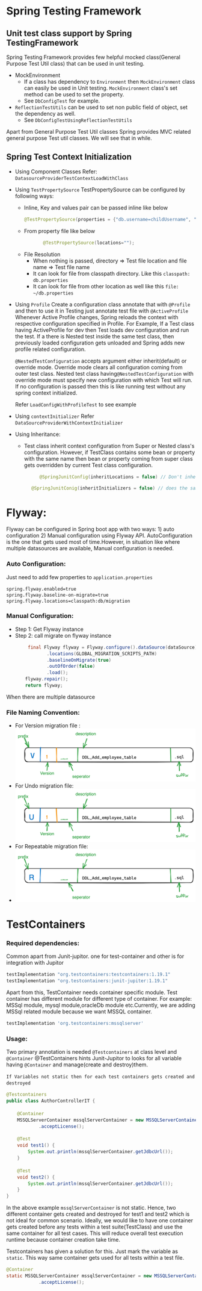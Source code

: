 # Spring Testing Framework

## Unit test class support by Spring TestingFramework
Spring Testing Framework provides few helpful mocked class(General Purpose Test Util class) that can be used in unit testing.
* MockEnvironment
  * If a class has dependency to `Environment` then `MockEnvironment` class can easily be used in Unit testing. `MockEnvironment` class's set method can be used to set the property.
  * See `DbConfigTest` for example.
* `ReflectionTestUtils` can be used to set non public field of object, set the dependency as well.
  *  See `DbConfigTestUsingReflectionTestUtils`

Apart from General Purpose Test Util classes Spring provides MVC related general purpose Test util classes. We will see that in while.

## Spring Test Context Initialization

* Using Component Classes Refer: `DatasourceProviderTestContextLoadWithClass`
* Using `TestPropertySource`
  TestPropertySource can be configured by following ways:
  - Inline, Key and values pair can be passed inline like below 
    ```java 
    @TestPropertySource(properties = {"db.username=childUsername", "db.password=childPassword"}) 
    ```
  -  From property file like below 
     ```java
            @TestPropertySource(locations="");
      ``` 
  * File Resolution
    - When nothing is passed, directory => Test file location and file name => Test file name
    - It can look for file from classpath directory. Like this `classpath: db.properties`
    - It can look for file from other location as well like this `file: ~/db.properties`
* Using `Profile`
    Create a configuration class annotate that with `@Profile` and then to use it in Testing just annotate test file with `@ActiveProfile`
    Whenever Active Profile changes, Spring reloads the context with respective configuration specified in Profile. For Example, If a Test class
    having ActiveProfile for dev then Test loads dev configuration and run the test. If a there is Nested test inside the same test class, then
    previously loaded configuration gets unloaded and Spring adds new profile related configuration.

   `@NestedTestConfiguration` accepts argument either inherit(default) or override mode. Override mode clears all configuration
    coming from outer test class. Nested test class having`@NestedTestConfiguration` with override mode must specify new configuration
    with which Test will run. If no configuration is passed then this is like running test without any spring context initialized.

  Refer `LoadConfigWithProfileTest` to see example
* Using `contextInitializer` 
    Refer `DataSourceProviderWithContextInitializer`
* Using Inheritance:
  * Test class inherit context configuration from Super or Nested class's configuration. However, if TestClass contains some bean or property
   with the same name then bean or property coming from super class gets overridden by current Test class configuration.
   ```java
            @SpringJunitConfig(inheritLocations = false) // Don't inherit configuration either through property sources or component class
  ```
    ```java
          @SpringJunitConig(inheritInitializers = false) // does the same thing but apply only for ContextInitializer classes
     ```



# Flyway:
<p>
Flyway can be configured in Spring boot app with two ways: 1) auto configuration 2) Manual configuration using Flyway API.
AutoConfiguration is the one that gets used  most of time.However, in situation like where multiple datasources are available, Manual configuration is needed.
</p>

### Auto Configuration:
 Just need to add few properties to `application.properties`
 ```
 spring.flyway.enabled=true
spring.flyway.baseline-on-migrate=true
spring.flyway.locations=classpath:db/migration
 ```
### Manual Configuration:
 - Step 1: Get Flyway instance
 - Step 2: call migrate on flyway instance
 ```java
         final Flyway flyway = Flyway.configure().dataSource(dataSource)
                .locations(GLOBAL_MIGRATION_SCRIPTS_PATH)
                .baselineOnMigrate(true)
                .outOfOrder(false)
                .load();
        flyway.repair();
        return flyway;
   ```
 When there are multiple datasource

### File Naming Convention:

-  For Version migration file : ![img.png](img.png)
-  For Undo migration file:
![img_1.png](img_1.png)
- For Repeatable migration file:
- ![img_2.png](img_2.png)

# TestContainers

 ### Required dependencies:

Common apart from Junit-jupitor. one for test-container and other is for integration with Jupitor
```groovy
testImplementation "org.testcontainers:testcontainers:1.19.1"
testImplementation "org.testcontainers:junit-jupiter:1.19.1"
```
Apart from this, TestContainer needs container specific module. Test container has different module for different type of container.
For example: MSSql module, mysql module,oracleDb module etc.Currently, we are adding MSSql related module because we want MSSQL container.
 ```groovy
testImplementation 'org.testcontainers:mssqlserver'
 ```

### Usage:
 Two primary annotation is needed `@Testcontainers` at class level and `@Container`
 @TestContainers hints Junit-Jupitor to looks for all variable having `@Container` and manage(create and destroy)them.

```If Variables not static then for each test containers gets created and destroyed```

```java
@Testcontainers
public class AuthorControllerIT {

    @Container
    MSSQLServerContainer mssqlServerContainer = new MSSQLServerContainer("mcr.microsoft.com/mssql/server:2022-latest")
            .acceptLicense();

    @Test
    void test1() {
        System.out.println(mssqlServerContainer.getJdbcUrl());
    }
    
    @Test
    void test2() {
        System.out.println(mssqlServerContainer.getJdbcUrl());
    }
}

```

In the above example ```mssqlServerContainer``` is not static. Hence, two different container gets created and destroyed for test1 and test2 which is not ideal for common scenario.
Ideally, we would like to have one container gets created before any tests within a test suite(TestClass) and use the same container for all test cases. This will reduce
overall test execution runtime because container creation take time.

Testcontainers has given a solution for this. Just mark the variable as ```static```. This way same container gets used for all tests within a test file.

```java
@Container
static MSSQLServerContainer mssqlServerContainer = new MSSQLServerContainer("mcr.microsoft.com/mssql/server:2022-latest")
            .acceptLicense();
```


